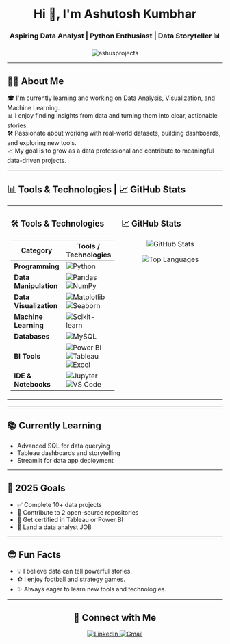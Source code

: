 <h1 align="center">Hi 👋, I'm Ashutosh Kumbhar</h1>
<h3 align="center">Aspiring Data Analyst | Python Enthusiast | Data Storyteller 📊</h3>

<p align="center">
  <img src="https://komarev.com/ghpvc/?username=ashusprojects&label=Profile%20views&color=0e75b6&style=flat" alt="ashusprojects" />
</p>

---

## 👨‍💻 About Me

🎓 I'm currently learning and working on Data Analysis, Visualization, and Machine Learning.  
📊 I enjoy finding insights from data and turning them into clear, actionable stories.  
🛠️ Passionate about working with real-world datasets, building dashboards, and exploring new tools.  
📈 My goal is to grow as a data professional and contribute to meaningful data-driven projects.

---

## 📊 Tools & Technologies | 📈 GitHub Stats

<table>
<tr>
<td valign="top" width="50%">

### 🛠️ Tools & Technologies

| Category              | Tools / Technologies                                                                 |
|-----------------------|----------------------------------------------------------------------------------------|
| **Programming**       | ![Python](https://img.shields.io/badge/-Python-3776AB?style=flat&logo=python&logoColor=white) |
| **Data Manipulation** | ![Pandas](https://img.shields.io/badge/-Pandas-150458?style=flat&logo=pandas) ![NumPy](https://img.shields.io/badge/-NumPy-013243?style=flat&logo=numpy) |
| **Data Visualization**| ![Matplotlib](https://img.shields.io/badge/-Matplotlib-11557C?style=flat&logo=matplotlib) ![Seaborn](https://img.shields.io/badge/-Seaborn-000000?style=flat) |
| **Machine Learning**  | ![Scikit-learn](https://img.shields.io/badge/-Scikit%20Learn-F7931E?style=flat&logo=scikit-learn&logoColor=white) |
| **Databases**         | ![MySQL](https://img.shields.io/badge/-MySQL-4479A1?style=flat&logo=mysql&logoColor=white) |
| **BI Tools**          | ![Power BI](https://img.shields.io/badge/-Power%20BI-F2C811?style=flat&logo=powerbi&logoColor=black) ![Tableau](https://img.shields.io/badge/-Tableau-E97627?style=flat&logo=tableau&logoColor=white) ![Excel](https://img.shields.io/badge/-Excel-217346?style=flat&logo=microsoft-excel&logoColor=white) |
| **IDE & Notebooks**   | ![Jupyter](https://img.shields.io/badge/-Jupyter-F37626?style=flat&logo=jupyter&logoColor=white) ![VS Code](https://img.shields.io/badge/-VS%20Code-007ACC?style=flat&logo=visual-studio-code&logoColor=white) |

</td>
<td valign="top" width="50%">

### 📈 GitHub Stats 

<p align="center">
  <img src="https://github-readme-stats.vercel.app/api?username=ashusprojects&show_icons=true&theme=radical&hide_border=true" alt="GitHub Stats" />
</p>

<p align="center">
  <img src="https://github-readme-stats.vercel.app/api/top-langs/?username=ashusprojects&layout=compact&theme=radical&hide_border=true" alt="Top Languages" />
</p>

</td>
</tr>
</table>


---

## 📚 Currently Learning

- Advanced SQL for data querying
- Tableau dashboards and storytelling
- Streamlit for data app deployment

---

## 🌟 2025 Goals

- ✅ Complete 10+ data projects  
- 🔄 Contribute to 2 open-source repositories  
- 🧠 Get certified in Tableau or Power BI  
- 💼 Land a data analyst JOB

---

## 😎 Fun Facts

- 💡 I believe data can tell powerful stories.
- ⚽ I enjoy football and strategy games.
- ✨ Always eager to learn new tools and technologies.

---

<h2 align="center">🤝 Connect with Me</h2>

<p align="center">
  <a href="https://www.linkedin.com/in/ashutosh-kumbhar-904233267" target="_blank">
    <img src="https://img.shields.io/badge/-LinkedIn-0A66C2?style=for-the-badge&logo=linkedin&logoColor=white" alt="LinkedIn"/>
  </a>
  <a href="mailto:ashutoshkumbhar2001@gmail.com" target="_blank">
    <img src="https://img.shields.io/badge/-Gmail-D14836?style=for-the-badge&logo=gmail&logoColor=white" alt="Gmail"/>
  </a>
</p>
